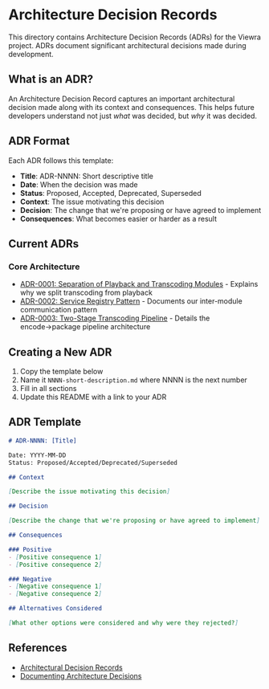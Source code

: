 # Architecture Decision Records

This directory contains Architecture Decision Records (ADRs) for the Viewra project. ADRs document significant architectural decisions made during development.

## What is an ADR?

An Architecture Decision Record captures an important architectural decision made along with its context and consequences. This helps future developers understand not just *what* was decided, but *why* it was decided.

## ADR Format

Each ADR follows this template:

- **Title**: ADR-NNNN: Short descriptive title
- **Date**: When the decision was made
- **Status**: Proposed, Accepted, Deprecated, Superseded
- **Context**: The issue motivating this decision
- **Decision**: The change that we're proposing or have agreed to implement
- **Consequences**: What becomes easier or harder as a result

## Current ADRs

### Core Architecture
- [ADR-0001: Separation of Playback and Transcoding Modules](0001-module-separation.md) - Explains why we split transcoding from playback
- [ADR-0002: Service Registry Pattern](0002-service-registry-pattern.md) - Documents our inter-module communication pattern
- [ADR-0003: Two-Stage Transcoding Pipeline](0003-two-stage-transcoding-pipeline.md) - Details the encode→package pipeline architecture

## Creating a New ADR

1. Copy the template below
2. Name it `NNNN-short-description.md` where NNNN is the next number
3. Fill in all sections
4. Update this README with a link to your ADR

## ADR Template

```markdown
# ADR-NNNN: [Title]

Date: YYYY-MM-DD
Status: Proposed/Accepted/Deprecated/Superseded

## Context

[Describe the issue motivating this decision]

## Decision

[Describe the change that we're proposing or have agreed to implement]

## Consequences

### Positive
- [Positive consequence 1]
- [Positive consequence 2]

### Negative
- [Negative consequence 1]
- [Negative consequence 2]

## Alternatives Considered

[What other options were considered and why were they rejected?]
```

## References

- [Architectural Decision Records](https://adr.github.io/)
- [Documenting Architecture Decisions](https://cognitect.com/blog/2011/11/15/documenting-architecture-decisions)